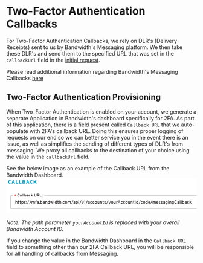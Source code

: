 # Two-Factor Authentication Callbacks
For Two-Factor Authentication Callbacks, we rely on DLR's (Delivery Receipts) sent to us by Bandwidth's Messaging platform. We then take these DLR's and send them to the specified URL that was set in the `callbackUrl` field in the [initial request](https://dev.bandwidth.com/mfa/methods/code/messaging.html).

Please read additional information regarding Bandwidth's Messaging Callbacks [here](https://dev.bandwidth.com/messaging/callbacks/messageEvents.html)

## Two-Factor Authentication Provisioning
When Two-Factor Authentication is enabled on your account, we generate a separate Application in Bandwidth's dashboard specifically for 2FA. As part of this application, there is a field present called `Callback URL` that we auto-populate with 2FA's callback URL. Doing this ensures proper logging of requests on our end so we can better service you in the event there is an issue, as well as simplifies the sending of different types of DLR's from messaging. We proxy all callbacks to the destination of your choice using the value in the `callbackUrl` field.

See the below image as an example of the Callback URL from the Bandwidth Dashboard.
![Callback URL example image](../images/mfa-callbackUrlExample.png)

*Note: The path parameter `yourAccountId` is replaced with your overall Bandwidth Account ID.*

If you change the value in the Bandwidth Dashboard in the `Callback URL` field to something other than our 2FA Callback URL, you will be responsible for all handling of callbacks from Messaging.